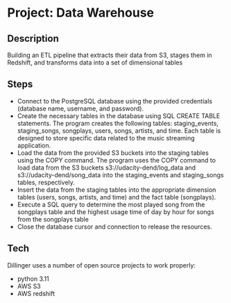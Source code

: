 # Project: Data Warehouse

## Description
Building an ETL pipeline that extracts their data from S3, stages them in Redshift, and transforms data into a set of dimensional tables
## Steps
- Connect to the PostgreSQL database using the provided credentials (database name, username, and password).
- Create the necessary tables in the database using SQL CREATE TABLE statements. The program creates the following tables: staging_events, staging_songs, songplays, users, songs, artists, and time. Each table is designed to store specific data related to the music streaming application.
- Load the data from the provided S3 buckets into the staging tables using the COPY command. The program uses the COPY command to load data from the S3 buckets s3://udacity-dend/log_data and s3://udacity-dend/song_data into the staging_events and staging_songs tables, respectively.
- Insert the data from the staging tables into the appropriate dimension tables (users, songs, artists, and time) and the fact table (songplays).
- Execute a SQL query to determine the most played song from the songplays table and the highest usage time of day by hour for songs from the songplays table
- Close the database cursor and connection to release the resources.



## Tech

Dillinger uses a number of open source projects to work properly:

- python 3.11
- AWS S3
- AWS redshift
